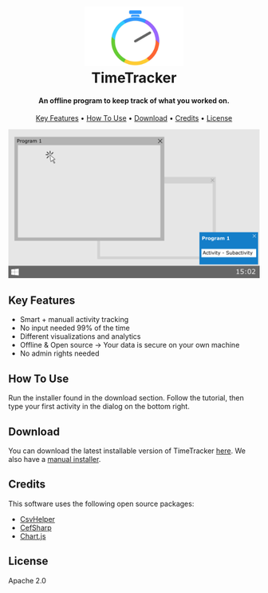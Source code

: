 
<h1 align="center">
    <img src="https://raw.githubusercontent.com/RobinWeitzel/WindowsTimeTracker/master/TimeTracker/Resources/Bild1.png" alt="Markdownify" width="200"></img>
  <br>
  TimeTracker
  <br>
</h1>

<h4 align="center">An offline program to keep track of what you worked on.</h4>

<p align="center">
  <a href="#key-features">Key Features</a> •
  <a href="#how-to-use">How To Use</a> •
  <a href="#download">Download</a> •
  <a href="#credits">Credits</a> •
  <a href="#license">License</a>
</p>

![screenshot](https://raw.githubusercontent.com/RobinWeitzel/WindowsTimeTracker/master/TimeTracker/Resources/Bild2.png)

## Key Features

* Smart + manuall activity tracking
* No input needed 99% of the time
* Different visualizations and analytics
* Offline & Open source -> Your data is secure on your own machine
* No admin rights needed

## How To Use

Run the installer found in the download section.
Follow the tutorial, then type your first activity in the dialog on the bottom right.

## Download

You can download the latest installable version of TimeTracker [here](https://github.com/RobinWeitzel/WindowsTimeTracker/releases/download/0.9.6.0/Automatic_Installer.msi).
We also have a [manual installer](https://github.com/RobinWeitzel/WindowsTimeTracker/releases/download/0.9.6.0/Manual_Installer.zip).

## Credits

This software uses the following open source packages:

- [CsvHelper](https://github.com/JoshClose/CsvHelper)
- [CefSharp](https://github.com/cefsharp/CefSharp)
- [Chart.js](https://github.com/chartjs/Chart.js)

## License

Apache 2.0
